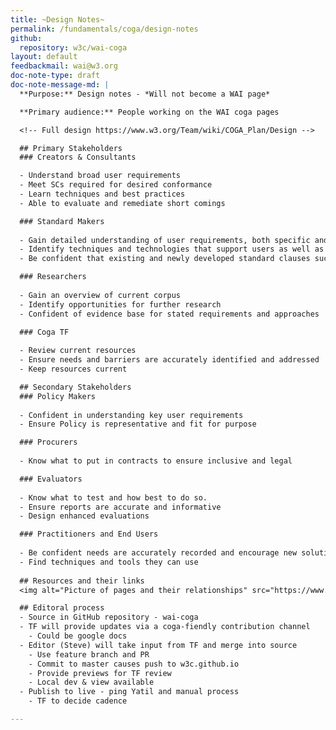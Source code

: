 ```yaml
---
title: ~Design Notes~
permalink: /fundamentals/coga/design-notes
github:
  repository: w3c/wai-coga
layout: default
feedbackmail: wai@w3.org
doc-note-type: draft
doc-note-message-md: |
  **Purpose:** Design notes - *Will not become a WAI page*

  **Primary audience:** People working on the WAI coga pages

  <!-- Full design https://www.w3.org/Team/wiki/COGA_Plan/Design -->

  ## Primary Stakeholders
  ### Creators & Consultants

  - Understand broad user requirements
  - Meet SCs required for desired conformance
  - Learn techniques and best practices
  - Able to evaluate and remediate short comings

  ### Standard Makers
  
  - Gain detailed understanding of user requirements, both specific and commonalities
  - Identify techniques and technologies that support users as well as gaps that need to be filled
  - Be confident that existing and newly developed standard clauses successfully meet coga user requirements 

  ### Researchers
  
  - Gain an overview of current corpus
  - Identify opportunities for further research
  - Confident of evidence base for stated requirements and approaches

  ### Coga TF
  
  - Review current resources
  - Ensure needs and barriers are accurately identified and addressed
  - Keep resources current 

  ## Secondary Stakeholders
  ### Policy Makers
  
  - Confident in understanding key user requirements
  - Ensure Policy is representative and fit for purpose

  ### Procurers
  
  - Know what to put in contracts to ensure inclusive and legal

  ### Evaluators
  
  - Know what to test and how best to do so.
  - Ensure reports are accurate and informative
  - Design enhanced evaluations

  ### Practitioners and End Users
  
  - Be confident needs are accurately recorded and encourage new solutions
  - Find techniques and tools they can use
 
  ## Resources and their links
  <img alt="Picture of pages and their relationships" src="https://www.w3.org/Team/wiki/images/5/5d/Coga.svg" />

  ## Editoral process
  - Source in GitHub repository - wai-coga
  - TF will provide updates via a coga-fiendly contribution channel
    - Could be google docs
  - Editor (Steve) will take input from TF and merge into source
    - Use feature branch and PR
    - Commit to master causes push to w3c.github.io
    - Provide previews for TF review
    - Local dev & view available
  - Publish to live - ping Yatil and manual process
    - TF to decide cadence

---
```


